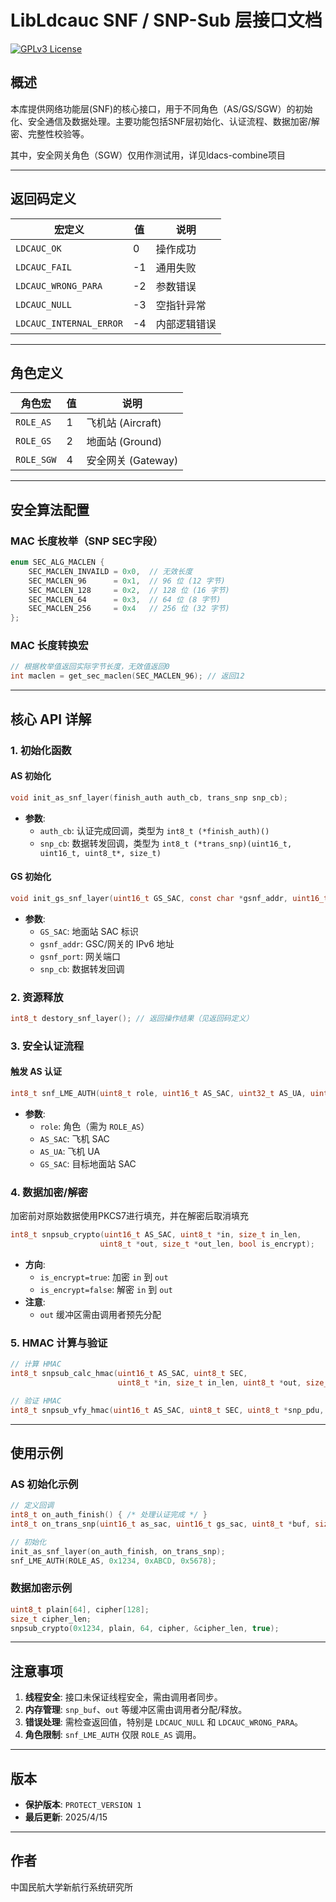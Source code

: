 # LibLdcauc SNF / SNP-Sub 层接口文档

[![GPLv3 License](https://img.shields.io/badge/License-GPL%20v3-blue.svg)](https://www.gnu.org/licenses/gpl-3.0)

## 概述

本库提供网络功能层(SNF)的核心接口，用于不同角色（AS/GS/SGW）的初始化、安全通信及数据处理。主要功能包括SNF层初始化、认证流程、数据加密/解密、完整性校验等。

其中，安全网关角色（SGW）仅用作测试用，详见ldacs-combine项目

---

## 返回码定义

| 宏定义                     | 值  | 说明     |
|-------------------------|----|--------|
| `LDCAUC_OK`             | 0  | 操作成功   |
| `LDCAUC_FAIL`           | -1 | 通用失败   |
| `LDCAUC_WRONG_PARA`     | -2 | 参数错误   |
| `LDCAUC_NULL`           | -3 | 空指针异常  |
| `LDCAUC_INTERNAL_ERROR` | -4 | 内部逻辑错误 |

---

## 角色定义

| 角色宏        | 值 | 说明             |
|------------|---|----------------|
| `ROLE_AS`  | 1 | 飞机站 (Aircraft) |
| `ROLE_GS`  | 2 | 地面站 (Ground)   |
| `ROLE_SGW` | 4 | 安全网关 (Gateway) |

---

## 安全算法配置

### MAC 长度枚举（SNP SEC字段）

```c
enum SEC_ALG_MACLEN {
    SEC_MACLEN_INVAILD = 0x0,  // 无效长度
    SEC_MACLEN_96      = 0x1,  // 96 位 (12 字节)
    SEC_MACLEN_128     = 0x2,  // 128 位 (16 字节)
    SEC_MACLEN_64      = 0x3,  // 64 位 (8 字节)
    SEC_MACLEN_256     = 0x4   // 256 位 (32 字节)
};
```

### MAC 长度转换宏

```c
// 根据枚举值返回实际字节长度，无效值返回0
int maclen = get_sec_maclen(SEC_MACLEN_96); // 返回12
```

---

## 核心 API 详解

### 1. 初始化函数

#### AS 初始化

```c
void init_as_snf_layer(finish_auth auth_cb, trans_snp snp_cb);
```

- **参数**:
    - `auth_cb`: 认证完成回调，类型为 `int8_t (*finish_auth)()`
    - `snp_cb`:  数据转发回调，类型为 `int8_t (*trans_snp)(uint16_t, uint16_t, uint8_t*, size_t)`

#### GS 初始化

```c
void init_gs_snf_layer(uint16_t GS_SAC, const char *gsnf_addr, uint16_t gsnf_port, trans_snp snp_cb);
```

- **参数**:
    - `GS_SAC`:    地面站 SAC 标识
    - `gsnf_addr`: GSC/网关的 IPv6 地址
    - `gsnf_port`: 网关端口
    - `snp_cb`:    数据转发回调

### 2. 资源释放

```c
int8_t destory_snf_layer(); // 返回操作结果（见返回码定义）
```

### 3. 安全认证流程

#### 触发 AS 认证

```c
int8_t snf_LME_AUTH(uint8_t role, uint16_t AS_SAC, uint32_t AS_UA, uint16_t GS_SAC);
```

- **参数**:
    - `role`:   角色（需为 `ROLE_AS`）
    - `AS_SAC`: 飞机 SAC
    - `AS_UA`:  飞机 UA
    - `GS_SAC`: 目标地面站 SAC

### 4. 数据加密/解密

加密前对原始数据使用PKCS7进行填充，并在解密后取消填充

```c
int8_t snpsub_crypto(uint16_t AS_SAC, uint8_t *in, size_t in_len, 
                    uint8_t *out, size_t *out_len, bool is_encrypt);
```

- **方向**:
    - `is_encrypt=true`: 加密 `in` 到 `out`
    - `is_encrypt=false`: 解密 `in` 到 `out`
- **注意**:
    - `out` 缓冲区需由调用者预先分配

### 5. HMAC 计算与验证

```c
// 计算 HMAC
int8_t snpsub_calc_hmac(uint16_t AS_SAC, uint8_t SEC, 
                        uint8_t *in, size_t in_len, uint8_t *out, size_t *out_len);

// 验证 HMAC
int8_t snpsub_vfy_hmac(uint16_t AS_SAC, uint8_t SEC, uint8_t *snp_pdu, size_t pdu_len);
```

---

## 使用示例

### AS 初始化示例

```c
// 定义回调
int8_t on_auth_finish() { /* 处理认证完成 */ }
int8_t on_trans_snp(uint16_t as_sac, uint16_t gs_sac, uint8_t *buf, size_t len) { /* 转发数据 */ }

// 初始化
init_as_snf_layer(on_auth_finish, on_trans_snp);
snf_LME_AUTH(ROLE_AS, 0x1234, 0xABCD, 0x5678);
```

### 数据加密示例

```c
uint8_t plain[64], cipher[128];
size_t cipher_len;
snpsub_crypto(0x1234, plain, 64, cipher, &cipher_len, true);
```

---

## 注意事项

1. **线程安全**: 接口未保证线程安全，需由调用者同步。
2. **内存管理**: `snp_buf`、`out` 等缓冲区需由调用者分配/释放。
3. **错误处理**: 需检查返回值，特别是 `LDCAUC_NULL` 和 `LDCAUC_WRONG_PARA`。
4. **角色限制**: `snf_LME_AUTH` 仅限 `ROLE_AS` 调用。

---

## 版本

- **保护版本**: `PROTECT_VERSION 1`
- **最后更新**: 2025/4/15

---

## 作者

中国民航大学新航行系统研究所


